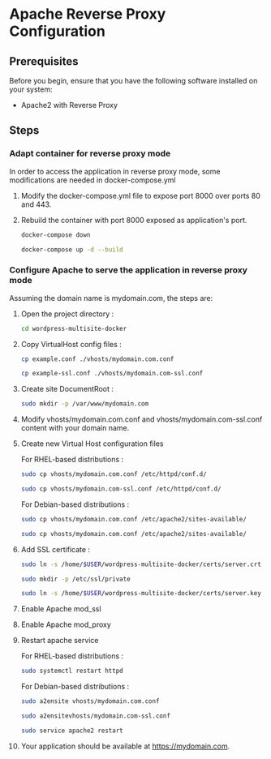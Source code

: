 # Apache Reverse Proxy Configuration

## Prerequisites

Before you begin, ensure that you have the following software installed on your system:

- Apache2 with Reverse Proxy

## Steps

### Adapt container for reverse proxy mode

In order to access the application in reverse proxy mode, some modifications are needed in docker-compose.yml

1. Modify the docker-compose.yml file to expose port 8000 over ports 80 and 443.

2. Rebuild the container with port 8000 exposed as application's port.

    ```bash
    docker-compose down
    ```
    ```bash
    docker-compose up -d --build
    ```

### Configure Apache to serve the application in reverse proxy mode

Assuming the domain name is mydomain.com, the steps are:

1. Open the project directory :
    ```bash
    cd wordpress-multisite-docker
   ```

2. Copy VirtualHost config files :
    ```bash
    cp example.conf ./vhosts/mydomain.com.conf 
    ```
    ```bash
    cp example-ssl.conf ./vhosts/mydomain.com-ssl.conf 
    ```

3. Create site DocumentRoot :
    ```bash
    sudo mkdir -p /var/www/mydomain.com
    ```

4. Modify vhosts/mydomain.com.conf and vhosts/mydomain.com-ssl.conf content with your domain name.

5. Create new Virtual Host configuration files

    For RHEL-based distributions :
    ```bash
    sudo cp vhosts/mydomain.com.conf /etc/httpd/conf.d/
    ```
    ```bash
    sudo cp vhosts/mydomain.com-ssl.conf /etc/httpd/conf.d/
    ```
    
    For Debian-based distributions :
    ```bash
    sudo cp vhosts/mydomain.com.conf /etc/apache2/sites-available/
    ```
    ```bash
    sudo cp vhosts/mydomain.com.conf /etc/apache2/sites-available/
    ```

6. Add SSL certificate :
    ```bash
    sudo ln -s /home/$USER/wordpress-multisite-docker/certs/server.crt /etc/ssl/certs/server.crt
    ```
    ```bash
    sudo mkdir -p /etc/ssl/private
    ```
    ```bash
    sudo ln -s /home/$USER/wordpress-multisite-docker/certs/server.key /etc/ssl/private/server.key
    ```

7. Enable Apache mod_ssl

8. Enable Apache mod_proxy

9. Restart apache service

    For RHEL-based distributions :
    ```bash
    sudo systemctl restart httpd
    ```
    
    For Debian-based distributions :

    ```bash
    sudo a2ensite vhosts/mydomain.com.conf
    ```
    ```bash
    sudo a2ensitevhosts/mydomain.com-ssl.conf
    ```

    ```bash
    sudo service apache2 restart
    ```

10. Your application should be available at https://mydomain.com.
